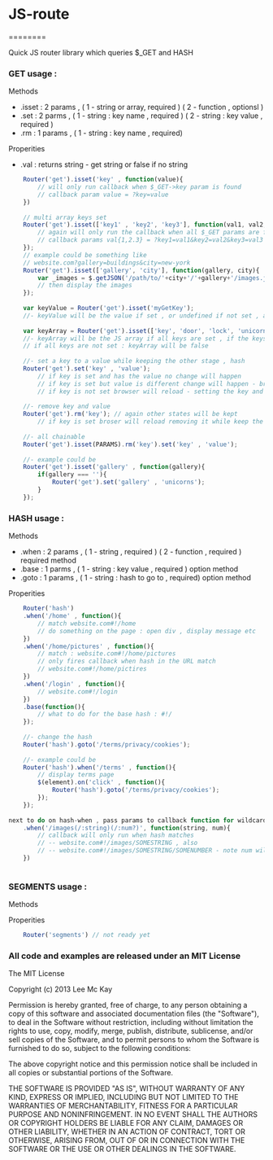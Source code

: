 # JS-route
========

Quick JS router library which queries $_GET and HASH

### GET usage :
Methods

 * .isset    : 2 params , ( 1 - string or array, required ) ( 2 - function , optionsl )
 * .set      : 2 parms  , ( 1 - string : key name , required ) ( 2 - string : key value , required )
 * .rm       : 1 params , ( 1 - string : key name , required)

Properities
* .val      : returns string - get string or false if no string

```javascript
    Router('get').isset('key' , function(value){
        // will only run callback when $_GET->key param is found
        // callback param value = ?key=value
    })
    
    // multi array keys set
    Router('get').isset(['key1' , 'key2', 'key3'], function(val1, val2, val3){
        // again will only run the callback when all $_GET params are found
        // callback params val{1,2.3} = ?key1=val1&key2=val2&key3=val3
    });
    // example could be something like
    // website.com?gallery=buildings&city=new-york
    Router('get').isset(['gallery', 'city'], function(gallery, city){
        var _images = $.getJSON('/path/to/'+city+'/'+gallery+'/images.json');
        // then display the images
    });
    
    var keyValue = Router('get').isset('myGetKey');
    //- keyValue will be the value if set , or undefined if not set , also return '' if key is set but has no value
    
    var keyArray = Router('get').isset(['key', 'door', 'lock', 'unicorns']);
    //- keyArray will be the JS array if all keys are set , if the keys have no value the array value will be ''
    // if all keys are not set : keyArray will be false
    
    //- set a key to a value while keeping the other stage , hash 
    Router('get').set('key' , 'value'); 
        // if key is set and has the value no change will happen
        // if key is set but value is different change will happen - browser reload
        // if key is not set browser will reload - setting the key and value
        
    //- remove key and value
    Router('get').rm('key'); // again other states will be kept
        // if key is set broser will reload removing it while keep the other GET keys & values
        
    //- all chainable
    Router('get').isset(PARAMS).rm('key').set('key' , 'value');
    
    //- example could be
    Router('get').isset('gallery' , function(gallery){
        if(gallery === ''){
            Router('get').set('gallery' , 'unicorns');
        }
    });
```    
    

### HASH usage :
Methods

 * .when    : 2 params , ( 1 - string , required ) ( 2 - function , required ) required method
 * .base      : 1 parms  ,  ( 1 - string : key value , required ) option method
 * .goto       : 1 params , ( 1 - string : hash to go to , required) option method

Properities

```javascript    
    Router('hash')
    .when('/home' , function(){
        // match website.com#!/home
        // do something on the page : open div , display message etc
    })
    .when('/home/pictures' , function(){
        // match : website.com#!/home/pictures
        // only fires callback when hash in the URL match 
        // website.com#!/home/pictires
    })
    .when('/login' , function(){
        // website.com#!/login
    })
    .base(function(){
        // what to do for the base hash : #!/
    });
    
    //- change the hash
    Router('hash').goto('/terms/privacy/cookies');
    
    //- example could be
    Router('hash').when('/terms' , function(){
        // display terms page
        $(element).on('click' , function(){
            Router('hash').goto('/terms/privacy/cookies');
        });
    });
    
next to do on hash-when , pass params to callback function for wildcard hash url , e.g
    .when('/images(/:string)(/:num?)', function(string, num){
        // callback will only run when hash matches 
        // -- website.com#!/images/SOMESTRING , also
        // -- website.com#!/images/SOMESTRING/SOMENUMBER - note num will be optional
    })
 
```    
### SEGMENTS usage :
Methods


Properities

```javascript
    Router('segments') // not ready yet
```


### All code and examples are released under an MIT License

The MIT License

Copyright (c) 2013 Lee Mc Kay

Permission is hereby granted, free of charge, to any person obtaining a copy
of this software and associated documentation files (the "Software"), to deal
in the Software without restriction, including without limitation the rights
to use, copy, modify, merge, publish, distribute, sublicense, and/or sell
copies of the Software, and to permit persons to whom the Software is
furnished to do so, subject to the following conditions:

The above copyright notice and this permission notice shall be included in
all copies or substantial portions of the Software.

THE SOFTWARE IS PROVIDED "AS IS", WITHOUT WARRANTY OF ANY KIND, EXPRESS OR
IMPLIED, INCLUDING BUT NOT LIMITED TO THE WARRANTIES OF MERCHANTABILITY,
FITNESS FOR A PARTICULAR PURPOSE AND NONINFRINGEMENT. IN NO EVENT SHALL THE
AUTHORS OR COPYRIGHT HOLDERS BE LIABLE FOR ANY CLAIM, DAMAGES OR OTHER
LIABILITY, WHETHER IN AN ACTION OF CONTRACT, TORT OR OTHERWISE, ARISING FROM,
OUT OF OR IN CONNECTION WITH THE SOFTWARE OR THE USE OR OTHER DEALINGS IN
THE SOFTWARE.
